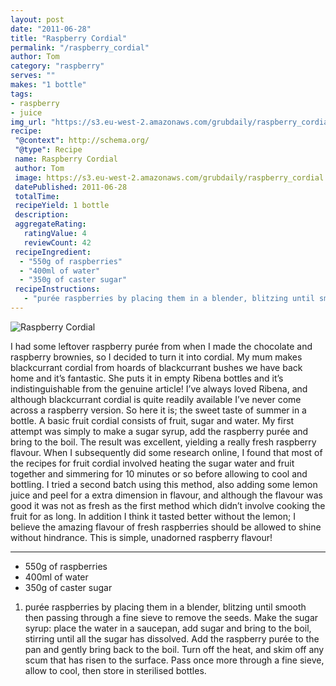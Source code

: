 ```yaml
---
layout: post
date: "2011-06-28"
title: "Raspberry Cordial"
permalink: "/raspberry_cordial"
author: Tom
category: "raspberry"
serves: ""
makes: "1 bottle"
tags:
- raspberry
- juice
img_url: "https://s3.eu-west-2.amazonaws.com/grubdaily/raspberry_cordial.jpg"
recipe:
 "@context": http://schema.org/
 "@type": Recipe
 name: Raspberry Cordial
 author: Tom
 image: https://s3.eu-west-2.amazonaws.com/grubdaily/raspberry_cordial.jpg
 datePublished: 2011-06-28
 totalTime:
 recipeYield: 1 bottle
 description:
 aggregateRating:
   ratingValue: 4
   reviewCount: 42
 recipeIngredient:
  - "550g of raspberries"
  - "400ml of water"
  - "350g of caster sugar"
 recipeInstructions:
   - "purée raspberries by placing them in a blender, blitzing until smooth then passing through a fine sieve to remove the seeds. Make the sugar syrup: place the water in a saucepan, add sugar and bring to the boil, stirring until all the sugar has dissolved. Add the raspberry purée to the pan and gently bring back to the boil. Turn off the heat, and skim off any scum that has risen to the surface. Pass once more through a fine sieve, allow to cool, then store in sterilised bottles."
---
```

<img src="https://s3.eu-west-2.amazonaws.com/grubdaily/raspberry_cordial.jpg" alt="Raspberry Cordial" />

I had some leftover raspberry purée from when I made the chocolate and raspberry brownies, so I decided to turn it into cordial. My mum makes blackcurrant cordial from hoards of blackcurrant bushes we have back home and it’s fantastic. She puts it in empty Ribena bottles and it’s indistinguishable from the genuine article! I’ve always loved Ribena, and although blackcurrant cordial is quite readily available I’ve never come across a raspberry version. So here it is; the sweet taste of summer in a bottle. A basic fruit cordial consists of fruit, sugar and water. My first attempt was simply to make a sugar syrup, add the raspberry purée and bring to the boil. The result was excellent, yielding a really fresh raspberry flavour. When I subsequently did some research online, I found that most of the recipes for fruit cordial involved heating the sugar water and fruit together and simmering for 10 minutes or so before allowing to cool and bottling. I tried a second batch using this method, also adding some lemon juice and peel for a extra dimension in flavour, and although the flavour was good it was not as fresh as the first method which didn’t involve cooking the fruit for as long. In addition I think it tasted better without the lemon; I believe the amazing flavour of fresh raspberries should be allowed to shine without hindrance. This is simple, unadorned raspberry flavour!

---
* 550g of raspberries
* 400ml of water
* 350g of caster sugar

1. purée raspberries by placing them in a blender, blitzing until smooth then passing through a fine sieve to remove the seeds. Make the sugar syrup: place the water in a saucepan, add sugar and bring to the boil, stirring until all the sugar has dissolved. Add the raspberry purée to the pan and gently bring back to the boil. Turn off the heat, and skim off any scum that has risen to the surface. Pass once more through a fine sieve, allow to cool, then store in sterilised bottles.

